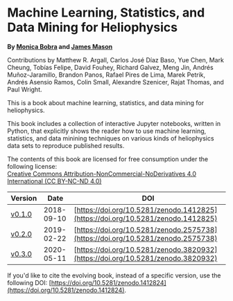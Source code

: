 Machine Learning, Statistics, and Data Mining for Heliophysics
==============================================================

**By [Monica Bobra](https://web.stanford.edu/~mbobra/) and [James Mason](http://jamespaulmason.strikingly.com/)**

Contributions by Matthew R. Argall, Carlos José Díaz Baso, Yue Chen, Mark Cheung, Tobías Felipe, David Fouhey, Richard Galvez, Meng Jin, Andrés Muñoz-Jaramillo, Brandon Panos, Rafael Pires de Lima, Marek Petrik, Andrés Asensio Ramos, Colin Small, Alexandre Szenicer, Rajat Thomas, and Paul Wright.

This is a book about machine learning, statistics, and data mining for heliophysics.

This book includes a collection of interactive Jupyter notebooks, written in Python, that explicitly shows the reader how to use machine learning, statistics, and data minining techniques on various kinds of heliophysics data sets to reproduce published results. 

The contents of this book are licensed for free consumption under the following license:  
[Creative Commons Attribution-NonCommercial-NoDerivatives 4.0 International (CC BY-NC-ND 4.0)](https://creativecommons.org/licenses/by-nc-nd/4.0/)

|Version|Date|DOI|
|-------|----|---|
| [v0.1.0](https://github.com/HelioML/HelioML/releases/tag/v0.1.0) | 2018-09-10 | [https://doi.org/10.5281/zenodo.1412825](https://doi.org/10.5281/zenodo.1412825) |
| [v0.2.0](https://github.com/HelioML/HelioML/releases/tag/v0.2.0) | 2019-02-22 | [https://doi.org/10.5281/zenodo.2575738](https://doi.org/10.5281/zenodo.2575738) |
| [v0.3.0](https://github.com/HelioML/HelioML/releases/tag/v0.3.0) | 2020-05-11 | [https://doi.org/10.5281/zenodo.3820932](https://doi.org/10.5281/zenodo.3820932) |

If you'd like to cite the evolving book, instead of a specific version, use the following DOI: [https://doi.org/10.5281/zenodo.1412824](https://doi.org/10.5281/zenodo.1412824).
